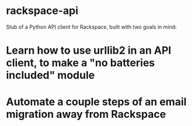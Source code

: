 # rackspace-api
Stub of a Python API client for Rackspace, built with two goals in mind:

# Learn how to use urllib2 in an API client, to make a "no batteries included" module
# Automate a couple steps of an email migration away from Rackspace
